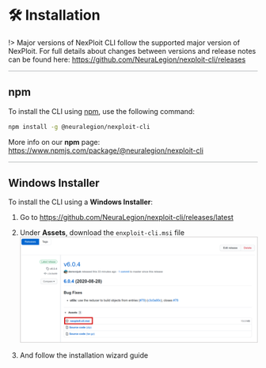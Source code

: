 # 🛠️ Installation

!> Major versions of NexPloit CLI follow the supported major version of NexPloit. For full details about changes between versions and release notes can be found here: https://github.com/NeuraLegion/nexploit-cli/releases

<hr style="height:2px;background-color:#d1d3d4">

## npm

To install the CLI using [npm](https://www.npmjs.com/), use the following command:

```bash
npm install -g @neuralegion/nexploit-cli
```

More info on our **npm** page: https://www.npmjs.com/package/@neuralegion/nexploit-cli

<hr style="height:2px;background-color:#d1d3d4">

## Windows Installer

To install the CLI using a **Windows Installer**:
1. Go to https://github.com/NeuraLegion/nexploit-cli/releases/latest
2. Under **Assets**, download the `enxploit-cli.msi` file <br>
![nexploit-cli-msi](media/nexploit-cli-msi.png ':size=40%')

3. And follow the installation wizard guide
